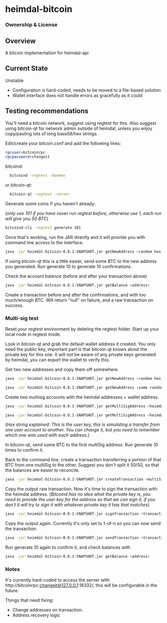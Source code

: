 # heimdal-bitcoin

### Ownership & License

## Overview

A bitcoin implementation for heimdal-api  

## Current State

Unstable
  - Configuration is hard-coded, needs to be moved to a file-based solution
  - Wallet interface does not handle errors as gracefully as it could

## Testing recommendations

You'll need a bitcoin network, suggest using regtest for this. Also suggest using bitcoin-qt for network admin outside of heimdal, unless you enjoy copy/pasting lots of long base58/hex strings.

Edit/create your bitcoin.conf and add the following lines:
```bash
rpcuser=bitcoinrpc
rpcpassword=changeit
```

bitcoind:
```bash
  bitcoind -regtest -daemon
```

or bitcoin-qt:
```bash
  bitcoin-qt -regtest -server
```

Generate some coins if you haven't already:

(*only use 101 if you have never run regtest before, otherwise use 1, each run will give you 50 BTC*)
```bash
bitcoind-cli -regtest generate 101
```

Once that's working, run the JAR directly and it will provide you with command line access to the interface. 
```bash
java -jar heimdal-bitcoin-0.0.1-SNAPSHOT.jar getNewAddress <random hex string without leading 0x>
```

If using bitcoin-qt this is a little easier, send some BTC to the new address you generated. Run generate 10 to generate 10 confirmations.

Check the account balance (before and after your transaction above)
```bash
java -jar heimdal-bitcoin-0.0.1-SNAPSHOT.jar getBalance <address>
```

Create a transaction before and after the confirmations, and with too much/enough BTC. Will return "null" on failure, and a raw transaction on success. 

### Multi-sig test
Reset your regtest environment by deleting the regtest folder. Start up your local node in regtest mode.

Look in bitcoin-qt and grab the default wallet address it created. You only need the public key, important part is that bitcoin-qt knows about the private key for this one. It will not be aware of any private keys generated by heimdal, you can export the wallet to verify this.

Get two new addresses and copy them off somewhere.
```bash
java -jar heimdal-bitcoin-0.0.1-SNAPSHOT.jar getNewAddress <random hex string without leading 0x>
```
```bash
java -jar heimdal-bitcoin-0.0.1-SNAPSHOT.jar getNewAddress <same random hex string without leading 0x>
```

Create two multisig accounts with the heimdal addresses + wallet address.
```bash
java -jar heimdal-bitcoin-0.0.1-SNAPSHOT.jar getMultiSigAddress <heimdal address #1> <wallet address> <same hex string from earlier>
```

```bash
java -jar heimdal-bitcoin-0.0.1-SNAPSHOT.jar getMultiSigAddress <heimdal address #2> <wallet address> <same hex string from earlier>
```

(*Hex string explained: This is the user key, this is simulating a transfer from one user account to another. You can change it, but you need to remember which one was used with each address.*)

In bitcoin-qt, send some BTC to the first multiSig address. Run generate 10 times to confirm it.

Back to the command line, create a transaction transferring a portion of that BTC from one multiSig to the other. Suggest you don't split it 50/50, so that the balances are easier to reconcile.  

```bash
java -jar heimdal-bitcoin-0.0.1-SNAPSHOT.jar createTransaction <multiSig address #1> <multiSig address #1> 10
```

Copy the output raw transaction. Now it's time to sign the transaction with the heimdal address. (*Bitcoind has no idea what the private key is, you need to provide the user key for the address so that we can sign it, if you don't it will try to sign it with whatever private key it has that matches*)

```bash
java -jar heimdal-bitcoin-0.0.1-SNAPSHOT.jar signTransaction <transaction string> <heimdal address #1> <same hex string from earlier>
```

Copy the output again. Currently it's only set to 1-of-n so you can now send the transaction.

```bash
java -jar heimdal-bitcoin-0.0.1-SNAPSHOT.jar sendTransaction <transaction string>
```

Run generate 10 again to confirm it, and check balances with

```bash
java -jar heimdal-bitcoin-0.0.1-SNAPSHOT.jar getBalance <address>
```

### Notes
It's currently hard-coded to access the server with http://bitcoinrpc:changeit@127.0.0.1:18332/, this will be configurable in the future.

Things that need fixing: 
- Change addresses on transaction.
- Address recovery logic

